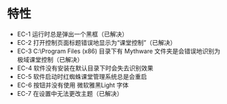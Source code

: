 # 特性
* EC-1 运行时总是弹出一个黑框（已解决）
* EC-2 打开控制页面标题错误地显示为“课堂控制”（已解决）
* EC-3 C:\Program Files (x86) 目录下有 Mythware 文件夹是会错误地识别为极域课堂控制（已解决）
* EC-4 软件没有安装在默认目录下时会失去识别效果
* EC-5 软件启动时红蜘蛛课堂管理系统总是会重启
* EC-6 按钮并没有使用 微软雅黑Light 字体
* EC-7 在设置中无法更改主题（已解决）